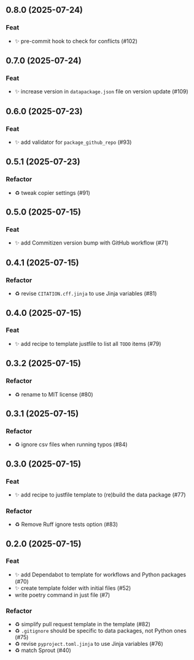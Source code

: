 ## 0.8.0 (2025-07-24)

### Feat

- :sparkles: pre-commit hook to check for conflicts (#102)

## 0.7.0 (2025-07-24)

### Feat

- :sparkles: increase version in `datapackage.json` file on version update (#109)

## 0.6.0 (2025-07-23)

### Feat

- :sparkles: add validator for `package_github_repo` (#93)

## 0.5.1 (2025-07-23)

### Refactor

- :recycle: tweak copier settings (#91)

## 0.5.0 (2025-07-15)

### Feat

- :sparkles: add Commitizen version bump with GitHub workflow (#71)

## 0.4.1 (2025-07-15)

### Refactor

- :recycle: revise `CITATION.cff.jinja` to use Jinja variables (#81)

## 0.4.0 (2025-07-15)

### Feat

- :sparkles: add recipe to template justfile to list all `TODO` items (#79)

## 0.3.2 (2025-07-15)

### Refactor

- :recycle: rename to MIT license (#80)

## 0.3.1 (2025-07-15)

### Refactor

- :recycle: ignore csv files when running typos (#84)

## 0.3.0 (2025-07-15)

### Feat

- :sparkles: add recipe to justfile template to (re)build the data package (#77)

### Refactor

- :recycle: Remove Ruff ignore tests option (#83)

## 0.2.0 (2025-07-15)

### Feat

- :sparkles: add Dependabot to template for workflows and Python packages (#70)
- :sparkles: create template folder with initial files (#52)
- write poetry command in just file (#7)

### Refactor

- :recycle: simplify pull request template in the template (#82)
- :recycle: `.gitignore` should be specific to data packages, not Python ones (#75)
- :recycle: revise `pyproject.toml.jinja` to use Jinja variables (#76)
- :recycle: match Sprout (#40)

